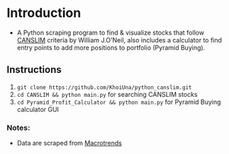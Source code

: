 # Introduction

- A Python scraping program to find & visualize stocks that follow [CANSLIM](https://www.investopedia.com/terms/c/canslim.asp) criteria by William J.O'Neil, also includes a calculator to find entry points to add more positions to portfolio (Pyramid Buying).

## Instructions

1. `git clone https://github.com/KhoiUna/python_canslim.git`
2. `cd CANSLIM && python main.py` for searching CANSLIM stocks
3. `cd Pyramid_Profit_Calculator && python main.py` for Pyramid Buying calculator GUI

### Notes:

- Data are scraped from [Macrotrends](https://www.macrotrends.net/)

